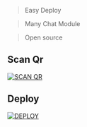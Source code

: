 > Easy Deploy   

> Many Chat Module  

> Open source 

## Scan Qr
<a href="https://queen-ai-qr.vercel.app/"><img title="SCAN QR" src="https://img.shields.io/badge/SCAN QR-h?color=black&style=for-the-badge&logo="></a>

## Deploy
<a href="https://heroku.com/deploy?template=https://github.com/DarkWinzo/Queen-AI/"><img title="DEPLOY" src="https://img.shields.io/badge/DEPLOY-h?color=black&style=for-the-badge&logo=heroku"></a>
